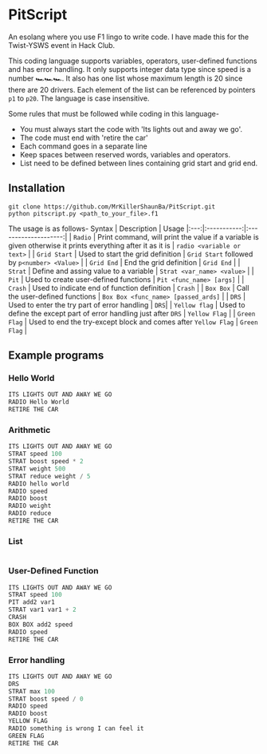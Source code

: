# PitScript

An esolang where you use F1 lingo to write code. I have made this for the Twist-YSWS event in Hack Club.

This coding language supports variables, operators, user-defined functions and has error handling. It only supports integer data type since speed is a number 🏎️🏎️🏎️. It also has one list whose maximum length is 20 since there are 20 drivers. Each element of the list can be referenced by pointers `p1` to `p20`. The language is case insensitive.

Some rules that must be followed while coding in this language-
- You must always start the code with 'Its lights out and away we go'.
- The code must end with 'retire the car'
- Each command goes in a separate line
- Keep spaces between reserved words, variables and operators.
- List need to be defined between lines containing grid start and grid end.

## Installation

```
git clone https://github.com/MrKillerShaunBa/PitScript.git
python pitscript.py <path_to_your_file>.f1
```

The usage is as follows- 
 Syntax | Description | Usage
|:---:|:-----------:|:--------------------:|
| `Radio` | Print command, will print the value if a variable is given otherwise it prints everything after it as it is | `radio <variable or text>` |
| `Grid Start` | Used to start the grid definition | `Grid Start` followed by `p<number> <Value>` |
| `Grid End` | End the grid definition | `Grid End` |
| `Strat` | Define and assing value to a variable | `Strat <var_name> <value>` |
| `Pit` | Used to create user-defined functions | `Pit <func_name> [args]` |
| `Crash` | Used to indicate end of function definition | `Crash` |
| `Box Box` | Call the user-defined functions | `Box Box <func_name> [passed_ards]` |
| `DRS` | Used to enter the try part of error handling | `DRS`|
| `Yellow flag` | Used to define the except part of error handling just after `DRS` |  `Yellow Flag` |
| `Green Flag` | Used to end the try-except block and comes after `Yellow Flag` | `Green Flag` |

## Example programs

### Hello World
```javascript
ITS LIGHTS OUT AND AWAY WE GO
RADIO Hello World
RETIRE THE CAR
```

### Arithmetic
```js
ITS LIGHTS OUT AND AWAY WE GO
STRAT speed 100
STRAT boost speed * 2
STRAT weight 500
STRAT reduce weight / 5
RADIO hello world
RADIO speed
RADIO boost
RADIO weight
RADIO reduce
RETIRE THE CAR
```

### List
```python
```

### User-Defined Function
```js
ITS LIGHTS OUT AND AWAY WE GO
STRAT speed 100
PIT add2 var1
STRAT var1 var1 + 2
CRASH
BOX BOX add2 speed
RADIO speed
RETIRE THE CAR
```

### Error handling
```js
ITS LIGHTS OUT AND AWAY WE GO
DRS
STRAT max 100
STRAT boost speed / 0
RADIO speed
RADIO boost
YELLOW FLAG
RADIO something is wrong I can feel it
GREEN FLAG
RETIRE THE CAR
```
